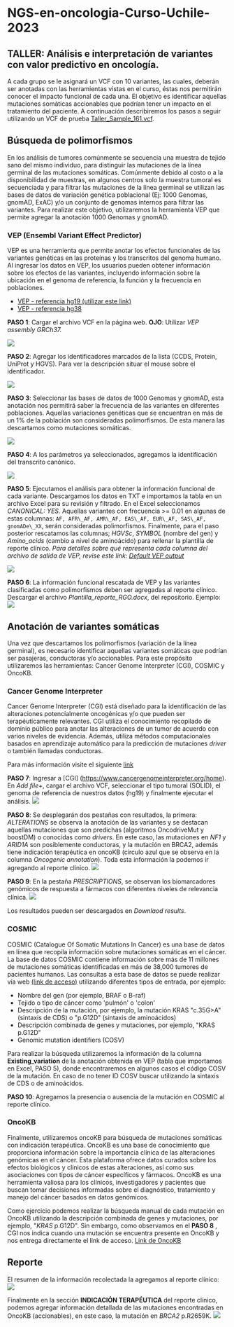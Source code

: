 # NGS-en-oncologia-Curso-Uchile-2023

##  TALLER: Análisis e interpretación de variantes con valor predictivo en oncología. 

A cada grupo se le asignará un VCF con 10 variantes, las cuales, deberán ser anotadas con las  herramientas vistas en el curso, éstas nos permitirán conocer el impacto funcional de cada una.
El objetivo es identificar aquellas mutaciones somáticas accionables que podrían tener un impacto en el tratamiento del paciente. A continuación describiremos los pasos a seguir utilizando un VCF de prueba [Taller\_Sample\_161.vcf](https://github.com/Lab-Genomica-Funcional-Cancer/NGS-en-oncologia-Curso-Uchile-2023/blob/main/VCFs/Taller_Sample_161.vcf). 

## Búsqueda de polimorfismos ##

En los análisis de tumores comúnmente se secuencia una muestra de tejido sano del mismo individuo, para distinguir las mutaciones de la línea germinal de las mutaciones somáticas. Comúnmente debido al costo o a la disponibilidad de muestras, en algunos centros solo la muestra tumoral es secuenciada y para filtrar las mutaciones de la línea germinal se utilizan las bases de datos de variación genética poblacional (Ej: 1000 Genomas, gnomAD, ExAC) y/o un conjunto de genomas internos para filtrar las variantes. Para realizar este objetivo, utilizaremos la herramienta VEP que permite agregar la anotación 1000 Genomas y gnomAD.

### VEP (Ensembl Variant Effect Predictor) ###

VEP es una herramienta que permite anotar los efectos funcionales de las variantes genéticas en las proteínas y los transcritos del genoma humano. Al ingresar los datos en VEP, los usuarios pueden obtener información sobre los efectos de las variantes, incluyendo información sobre la ubicación en el genoma de referencia, la función y la frecuencia en poblaciones.

* [VEP - referencia hg19 (utilizar este link)](https://grch37.ensembl.org/Homo_sapiens/Tools/VEP?db=core)
* [VEP - referencia hg38](https://www.ensembl.org/Multi/Tools/VEP?db=core)

**PASO 1**: Cargar el archivo VCF en la página web. **OJO**: Utilizar *VEP assembly GRCh37.*

![](https://github.com/evelingonzalezfeliu/Tutorial-Ensamble-de-transcriptomas./blob/master/Captura%20de%20Pantalla%202023-05-07%20a%20la(s)%2019.52.13.png?raw=true)

**PASO 2**: Agregar los identificadores marcados de la lista (CCDS, Protein, UniProt y HGVS). Para ver la descripción situar el mouse sobre el identificador.

![](https://github.com/evelingonzalezfeliu/Tutorial-Ensamble-de-transcriptomas./blob/master/Captura%20de%20Pantalla%202023-05-07%20a%20la(s)%2019.52.51.png?raw=true)

**PASO 3**: Seleccionar las bases de datos de 1000 Genomas y gnomAD, esta anotación nos permitirá saber la frecuencia de las variantes en diferentes poblaciones. Aquellas variaciones genéticas que se encuentran en más de un 1% de la población son consideradas polimorfismos. De esta manera las descartamos como mutaciones somáticas.

![](https://github.com/evelingonzalezfeliu/Tutorial-Ensamble-de-transcriptomas./blob/master/Captura%20de%20Pantalla%202023-05-07%20a%20la(s)%2019.53.17.png?raw=true)

**PASO 4**: A los parámetros ya seleccionados, agregamos la identificación del transcrito canónico. 

![](https://github.com/evelingonzalezfeliu/Tutorial-Ensamble-de-transcriptomas./blob/master/Captura%20de%20Pantalla%202023-05-07%20a%20la(s)%2019.59.10.png?raw=true)

**PASO 5**: Ejecutamos el análisis para obtener la información funcional de cada variante. Descargamos los datos en TXT e importamos la tabla en un archivo Excel para su revisión y filtrado. 
En el Excel seleccionamos *CANONICAL: YES*. Aquellas variantes con frecuencia >= 0.01 en algunas de estas columnas: `AF, AFR\_AF, AMR\_AF, EAS\_AF, EUR\_AF, SAS\_AF, gnomADe\_XX`, serán consideradas polimorfismos. 
Finalmente, para el paso posterior rescatamos las columnas; *HGVSc*, *SYMBOL* (nombre del gen) y *Amino_acids* (cambio a nivel de aminoácido) para rellenar la plantilla de reporte clínico. *Para detalles sobre qué representa cada columna del archivo de salida de VEP, revise este link: [Default VEP output](https://www.ensembl.org/info/docs/tools/vep/vep_formats.html#defaultout)*
	
![](https://github.com/evelingonzalezfeliu/Tutorial-Ensamble-de-transcriptomas./blob/master/Captura%20de%20Pantalla%202023-05-07%20a%20la(s)%2022.12.40.png?raw=true)

**PASO 6**: La información funcional rescatada de VEP y las variantes clasificadas como polimorfismos deben ser agregadas al reporte clínico. Descargar el archivo *Plantilla_reporte_RGO.docx*, del repositorio. Ejemplo: 
![](https://github.com/evelingonzalezfeliu/Tutorial-Ensamble-de-transcriptomas./blob/master/Captura%20de%20Pantalla%202023-05-08%20a%20la(s)%2000.50.33.png?raw=true)

## Anotación de variantes somáticas ##

Una vez que descartamos los polimorfismos (variación de la línea germinal), es necesario identificar aquellas variantes somáticas que podrían ser pasajeras, conductoras y/o accionables. Para este propósito utilizaremos las herramientas: Cancer Genome Interpreter (CGI), COSMIC y OncoKB.

### Cancer Genome Interpreter ###

Cancer Genome Interpreter (CGI) está diseñado para la identificación de las alteraciones potencialmente oncogénicas y/o que pueden ser terapéuticamente relevantes. CGI utiliza el conocimiento recopilado de dominio público para anotar las alteraciones de un tumor de acuerdo con varios niveles de evidencia. Además, utiliza métodos computacionales basados en aprendizaje automático para la predicción de mutaciones *driver* o también llamadas conductoras.

Para más información visite el siguiente [link](https://www.cancergenomeinterpreter.org/faq)

**PASO 7**: Ingresar a [CGI] (https://www.cancergenomeinterpreter.org/home). En *Add file+*, cargar el archivo VCF, seleccionar el tipo tumoral (SOLID), el genoma de referencia de nuestros datos (hg19) y finalmente ejecutar el análisis.
![](https://github.com/evelingonzalezfeliu/Tutorial-Ensamble-de-transcriptomas./blob/master/Captura%20de%20Pantalla%202023-05-07%20a%20la(s)%2022.28.05.png?raw=true)

**PASO 8**: Se desplegarán dos pestañas con resultados, la primera: *ALTERATIONS* se observa la anotación de las variantes y se destacan aquellas mutaciones que son predichas (algoritmos OncodriveMut y boostDM) o conocidas como *drivers*. En este caso, las mutaciones en *NF1* y *ARID1A* son posiblemente conductoras, y la mutación en BRCA2, además tiene indicación terapéutica en oncoKB (circulo azul que se observa en la columna *Oncogenic annotation*). Toda esta información la podemos ir agregando al reporte clínico.
![](https://github.com/evelingonzalezfeliu/Tutorial-Ensamble-de-transcriptomas./blob/master/Captura%20de%20Pantalla%202023-05-08%20a%20la(s)%2001.31.27.png?raw=true)

**PASO 9**: En la pestaña *PRESCRIPTIONS*, se observan los biomarcadores genómicos de respuesta a fármacos con diferentes niveles de relevancia clínica.
![](https://github.com/evelingonzalezfeliu/Tutorial-Ensamble-de-transcriptomas./blob/master/Captura%20de%20Pantalla%202023-05-08%20a%20la(s)%2012.33.25.png?raw=true)

 Los resultados pueden ser descargados en *Downlaod results*.
 
### COSMIC ###

COSMIC (Catalogue Of Somatic Mutations In Cancer) es una base de datos en línea que recopila información sobre mutaciones somáticas en el cáncer. La base de datos COSMIC contiene información sobre más de 11 millones de mutaciones somáticas identificadas en más de 38,000 tumores de pacientes humanos. 
Las consultas a esta base de datos se puede realizar vía web [(link de acceso)](https://cancer.sanger.ac.uk/cosmic) utilizando diferentes tipos de entrada, por ejemplo:

* Nombre del gen (por ejemplo, BRAF o B-raf)
* Tejido o tipo de cáncer como 'pulmón' o 'colon'
* Descripción de la mutación, por ejemplo, la mutación KRAS "c.35G>A" (sintaxis de CDS) o "p.G12D" (sintaxis de aminoácidos)
* Descripción combinada de genes y mutaciones, por ejemplo, "KRAS p.G12D"
* Genomic mutation identifiers (COSV) 

Para realizar la búsqueda utilizaremos la información de la columna **Existing_variation** de la anotación obtenida en VEP (tabla que importamos en Excel, PASO 5), donde encontraremos en algunos casos el código COSV de la mutación. En caso de no tener ID COSV buscar utilizando la sintaxis de CDS o de aminoácidos. 

**PASO 10**: Agregamos la presencia o ausencia de la mutación en COSMIC al reporte clínico.

### OncoKB ###

Finalmente, utilizaremos oncoKB para búsqueda de mutaciones somáticas con indicación terapéutica.
OncoKB es una base de conocimiento que proporciona información sobre la importancia clínica de las alteraciones genómicas en el cáncer. Esta plataforma ofrece datos curados sobre los efectos biológicos y clínicos de estas alteraciones, así como sus asociaciones con tipos de cáncer específicos y fármacos. OncoKB es una herramienta valiosa para los clínicos, investigadores y pacientes que buscan tomar decisiones informadas sobre el diagnóstico, tratamiento y manejo del cáncer basados en datos genómicos.

Como ejercicio podemos realizar la búsqueda manual de cada mutación en OncoKB utilizando la descripción combinada de genes y mutaciones, por ejemplo, "*KRAS* p.G12D". Sin embargo, como observamos en el **PASO 8** , CGI nos indica cuando una mutación se encuentra presente en OncoKB y nos entrega directamente el link de acceso.
[Link de OncoKB](https://www.oncokb.org/)

## Reporte

El resumen de la información recolectada la agregamos al reporte clínico:
![](https://github.com/evelingonzalezfeliu/Tutorial-Ensamble-de-transcriptomas./blob/master/Captura%20de%20Pantalla%202023-05-08%20a%20la(s)%2015.41.25.png?raw=true)

Finalmente en la sección **INDICACIÓN TERAPÉUTICA** del reporte clínico, podemos agregar información detallada de las mutaciones encontradas en OncoKB (accionables), en este caso, la mutación en *BRCA2* p.R2659K.
![](https://github.com/evelingonzalezfeliu/Tutorial-Ensamble-de-transcriptomas./blob/master/Captura%20de%20Pantalla%202023-05-08%20a%20la(s)%2015.16.41.png?raw=true)

[](https://www.oncokb.org/gene/BRCA2/R2659K)



